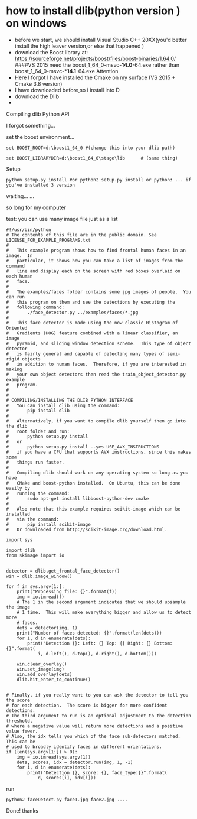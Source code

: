 # how to install dlib(python version ) on windows

- before we start, we should install Visual Studio C++ 20XX(you'd better install the high leaver version,or else that happened )
- download the Boost library at: https://sourceforge.net/projects/boost/files/boost-binaries/1.64.0/   ####VS 2015 need the boost_1_64_0-msvc-**14.0**-64.exe	rather than boost_1_64_0-msvc-***14.1**-64.exe	Attention
- Here I forgot I have installed the Cmake on my surface (VS 2015 + Cmake 3.8 version)
- I have downloaded before,so i install into D 
- download the Dlib
- 

Compiling dlib Python API

I forgot something...

set the boost environment...

    set BOOST_ROOT=d:\boost1_64_0 #(change this into your dlib path)
    
    set BOOST_LIBRARYDIR=d:\boost1_64_0\stage\lib      # (same thing)
    

 

Setup

    python setup.py install #or python2 setup.py install or python3 ... if you've installed 3 version
    



waiting... ...

so long for my computer

test: you can use many image file just as a list 



    #!/usr/bin/python
    # The contents of this file are in the public domain. See LICENSE_FOR_EXAMPLE_PROGRAMS.txt
    #
    #   This example program shows how to find frontal human faces in an image.  In
    #   particular, it shows how you can take a list of images from the command
    #   line and display each on the screen with red boxes overlaid on each human
    #   face.
    #
    #   The examples/faces folder contains some jpg images of people.  You can run
    #   this program on them and see the detections by executing the
    #   following command:
    #       ./face_detector.py ../examples/faces/*.jpg
    #
    #   This face detector is made using the now classic Histogram of Oriented
    #   Gradients (HOG) feature combined with a linear classifier, an image
    #   pyramid, and sliding window detection scheme.  This type of object detector
    #   is fairly general and capable of detecting many types of semi-rigid objects
    #   in addition to human faces.  Therefore, if you are interested in making
    #   your own object detectors then read the train_object_detector.py example
    #   program.  
    #
    #
    # COMPILING/INSTALLING THE DLIB PYTHON INTERFACE
    #   You can install dlib using the command:
    #       pip install dlib
    #
    #   Alternatively, if you want to compile dlib yourself then go into the dlib
    #   root folder and run:
    #       python setup.py install
    #   or
    #       python setup.py install --yes USE_AVX_INSTRUCTIONS
    #   if you have a CPU that supports AVX instructions, since this makes some
    #   things run faster.  
    #
    #   Compiling dlib should work on any operating system so long as you have
    #   CMake and boost-python installed.  On Ubuntu, this can be done easily by
    #   running the command:
    #       sudo apt-get install libboost-python-dev cmake
    #
    #   Also note that this example requires scikit-image which can be installed
    #   via the command:
    #       pip install scikit-image
    #   Or downloaded from http://scikit-image.org/download.html. 
    
    import sys
    
    import dlib
    from skimage import io
    
    
    detector = dlib.get_frontal_face_detector()
    win = dlib.image_window()
    
    for f in sys.argv[1:]:
        print("Processing file: {}".format(f))
        img = io.imread(f)
        # The 1 in the second argument indicates that we should upsample the image
        # 1 time.  This will make everything bigger and allow us to detect more
        # faces.
        dets = detector(img, 1)
        print("Number of faces detected: {}".format(len(dets)))
        for i, d in enumerate(dets):
            print("Detection {}: Left: {} Top: {} Right: {} Bottom: {}".format(
                i, d.left(), d.top(), d.right(), d.bottom()))
    
        win.clear_overlay()
        win.set_image(img)
        win.add_overlay(dets)
        dlib.hit_enter_to_continue()
    
    
    # Finally, if you really want to you can ask the detector to tell you the score
    # for each detection.  The score is bigger for more confident detections.
    # The third argument to run is an optional adjustment to the detection threshold,
    # where a negative value will return more detections and a positive value fewer.
    # Also, the idx tells you which of the face sub-detectors matched.  This can be
    # used to broadly identify faces in different orientations.
    if (len(sys.argv[1:]) > 0):
        img = io.imread(sys.argv[1])
        dets, scores, idx = detector.run(img, 1, -1)
        for i, d in enumerate(dets):
            print("Detection {}, score: {}, face_type:{}".format(
                d, scores[i], idx[i]))

run

    python2 faceDetect.py face1.jpg face2.jpg ....



Done! thanks
